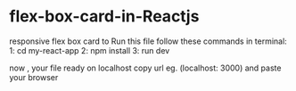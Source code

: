 # flex-box-card-in-Reactjs
responsive flex box card
to Run this file follow these commands in terminal:
1: cd my-react-app
2: npm install
3: run dev

now , your file ready on localhost copy url eg. (localhost: 3000) and paste your browser 
